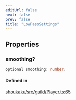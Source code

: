 ```yaml
---
editUrl: false
next: false
prev: false
title: "LowPassSettings"
---
```


## Properties

<a id="smoothing" name="smoothing"></a>

### smoothing?

```ts
optional smoothing: number;
```

#### Defined in

[shoukaku/src/guild/Player.ts:65](https://github.com/shipgirlproject/shoukaku/blob/9d5588e950f8b8cbe3cdd5386a275943ff6fdba1/src/guild/Player.ts#L65)
